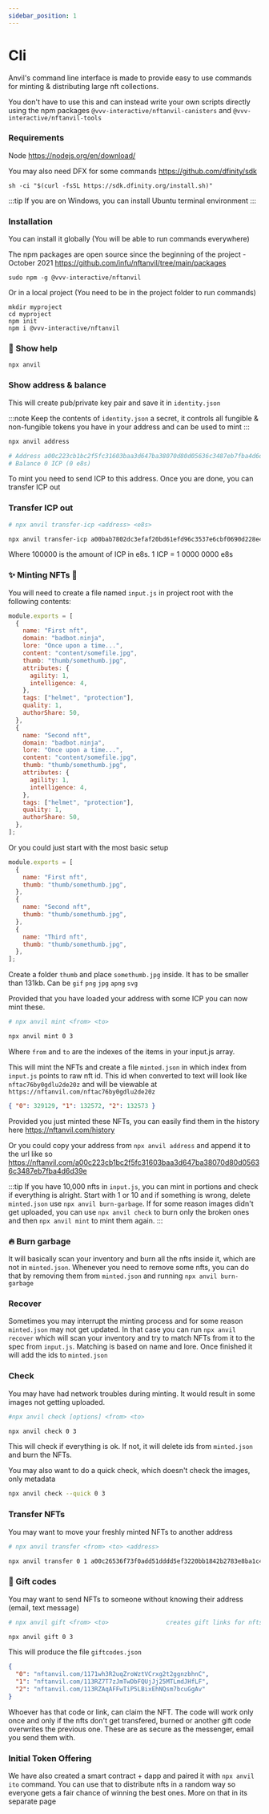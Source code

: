 ```yaml
---
sidebar_position: 1
---
```


# Cli

Anvil's command line interface is made to provide easy to use commands for minting & distributing large nft collections.

You don't have to use this and can instead write your own scripts directly using the npm packages `@vvv-interactive/nftanvil-canisters` and `@vvv-interactive/nftanvil-tools`

### Requirements

Node https://nodejs.org/en/download/

You may also need DFX for some commands https://github.com/dfinity/sdk

```
sh -ci "$(curl -fsSL https://sdk.dfinity.org/install.sh)"
```

:::tip
If you are on Windows, you can install Ubuntu terminal environment
:::

### Installation

You can install it globally (You will be able to run commands everywhere)

The npm packages are open source since the beginning of the project - October 2021 https://github.com/infu/nftanvil/tree/main/packages

```
sudo npm -g @vvv-interactive/nftanvil
```

Or in a local project (You need to be in the project folder to run commands)

```
mkdir myproject
cd myproject
npm init
npm i @vvv-interactive/nftanvil
```

### 📙 Show help

```
npx anvil
```

### Show address & balance

This will create pub/private key pair and save it in `identity.json`

:::note
Keep the contents of `identity.json` a secret, it controls all fungible & non-fungible tokens you have in your address and can be used to mint
:::

```bash
npx anvil address

# Address a00c223cb1bc2f5fc31603baa3d647ba38070d80d05636c3487eb7fba4d6d39e
# Balance 0 ICP (0 e8s)
```

To mint you need to send ICP to this address. Once you are done, you can transfer ICP out

### Transfer ICP out

```bash
# npx anvil transfer-icp <address> <e8s>

npx anvil transfer-icp a00bab7802dc3efaf20bd61efd96c3537e6cbf0690d228e41f89a9c142bddc38  100000
```

Where 100000 is the amount of ICP in e8s. 1 ICP = 1 0000 0000 e8s

### ✨ Minting NFTs 🔨

You will need to create a file named `input.js` in project root with the following contents:

```js
module.exports = [
  {
    name: "First nft",
    domain: "badbot.ninja",
    lore: "Once upon a time...",
    content: "content/somefile.jpg",
    thumb: "thumb/somethumb.jpg",
    attributes: {
      agility: 1,
      intelligence: 4,
    },
    tags: ["helmet", "protection"],
    quality: 1,
    authorShare: 50,
  },
  {
    name: "Second nft",
    domain: "badbot.ninja",
    lore: "Once upon a time...",
    content: "content/somefile.jpg",
    thumb: "thumb/somethumb.jpg",
    attributes: {
      agility: 1,
      intelligence: 4,
    },
    tags: ["helmet", "protection"],
    quality: 1,
    authorShare: 50,
  },
];
```

Or you could just start with the most basic setup

```js
module.exports = [
  {
    name: "First nft",
    thumb: "thumb/somethumb.jpg",
  },
  {
    name: "Second nft",
    thumb: "thumb/somethumb.jpg",
  },
  {
    name: "Third nft",
    thumb: "thumb/somethumb.jpg",
  },
];
```

Create a folder `thumb` and place `somethumb.jpg` inside. It has to be smaller than 131kb. Can be `gif` `png` `jpg` `apng` `svg`

Provided that you have loaded your address with some ICP you can now mint these.

```bash
# npx anvil mint <from> <to>

npx anvil mint 0 3
```

Where `from` and `to` are the indexes of the items in your input.js array.

This will mint the NFTs and create a file `minted.json` in which index from `input.js` points to raw nft id. This id when converted to text will look like `nftac76by0gdlu2de20z` and will be viewable at `https://nftanvil.com/nftac76by0gdlu2de20z`

```json
{ "0": 329129, "1": 132572, "2": 132573 }
```

Provided you just minted these NFTs, you can easily find them in the history here https://nftanvil.com/history

Or you could copy your address from `npx anvil address` and append it to the url like so https://nftanvil.com/a00c223cb1bc2f5fc31603baa3d647ba38070d80d05636c3487eb7fba4d6d39e

:::tip
If you have 10,000 nfts in `input.js`, you can mint in portions and check if everything is alright. Start with 1 or 10 and if something is wrong, delete `minted.json` use `npx anvil burn-garbage`. If for some reason images didn't get uploaded, you can use `npx anvil check` to burn only the broken ones and then `npx anvil mint` to mint them again.
:::

### 🔥 Burn garbage

It will basically scan your inventory and burn all the nfts inside it, which are not in `minted.json`. Whenever you need to remove some nfts, you can do that by removing them from `minted.json` and running `npx anvil burn-garbage`

### Recover

Sometimes you may interrupt the minting process and for some reason `minted.json` may not get updated. In that case you can run `npx anvil recover` which will scan your inventory and try to match NFTs from it to the spec from `input.js`. Matching is based on name and lore. Once finished it will add the ids to `minted.json`

### Check

You may have had network troubles during minting. It would result in some images not getting uploaded.

```bash
#npx anvil check [options] <from> <to>

npx anvil check 0 3
```

This will check if everything is ok. If not, it will delete ids from `minted.json` and burn the NFTs.

You may also want to do a quick check, which doesn't check the images, only metadata

```bash
npx anvil check --quick 0 3
```

### Transfer NFTs

You may want to move your freshly minted NFTs to another address

```bash
# npx anvil transfer <from> <to> <address>

npx anvil transfer 0 1 a00c26536f73f0add51dddd5ef3220bb1842b2783e8ba1c4dd4a2da172b1727a
```

### 🎫 Gift codes

You may want to send NFTs to someone without knowing their address (email, text message)

```bash
# npx anvil gift <from> <to>                creates gift links for nfts from index to index

npx anvil gift 0 3
```

This will produce the file `giftcodes.json`

```json
{
  "0": "nftanvil.com/1171wh3R2uqZroWztVCrxg2t2ggnzbhnC",
  "1": "nftanvil.com/113RZ7T7zJmTwDbFQUjJj25MTLmdJHfLF",
  "2": "nftanvil.com/113RZAqAFFwTiP5LBixEhNQsm7bcuGgAv"
}
```

Whoever has that code or link, can claim the NFT. The code will work only once and only if the nfts don't get transfered, burned or another gift code overwrites the previous one.
These are as secure as the messenger, email you send them with.

### Initial Token Offering

We have also created a smart contract + dapp and paired it with `npx anvil ito` command. You can use that to distribute nfts in a random way so everyone gets a fair chance of winning the best ones. More on that in its separate page
